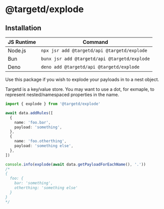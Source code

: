 # @targetd/explode

## Installation

| JS Runtime | Command                                      |
| ---------- | -------------------------------------------- |
| Node.js    | `npx jsr add @targetd/api @targetd/explode`  |
| Bun        | `bunx jsr add @targetd/api @targetd/explode` |
| Deno       | `deno add @targetd/api @targetd/explode`     |

Use this package if you wish to explode your payloads in to a nest object.

Targetd is a key/value store. You may want to use a dot, for exmaple, to
represent nested/namespaced properties in the name.

```typescript
import { explode } from '@targetd/explode'

await data.addRules([
  {
    name: 'foo.bar',
    payload: 'something',
  },
  {
    name: 'foo.otherthing',
    payload: 'something else',
  },
])

console.info(explode(await data.getPayloadForEachName(), '.'))
/*
{
  foo: {
    bar: 'something',
    otherthing: 'something else'
  }
}
*/
```
